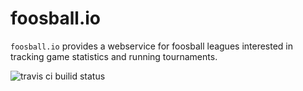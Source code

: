 # foosball.io

`foosball.io` provides a webservice for foosball leagues interested in tracking game
statistics and running tournaments.

![travis ci builid status](https://travis-ci.org/steder/foosball.io.png)